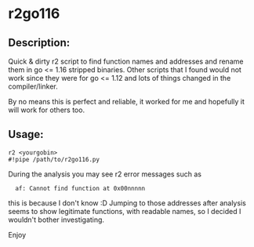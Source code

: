 # r2go116

## Description:
Quick & dirty r2 script to find function names and addresses and rename them in go <= 1.16 stripped binaries.
Other scripts that I found would not work since they were for go <= 1.12 and lots of things changed in the compiler/linker.

By no means this is perfect and reliable, it worked for me and hopefully it will work for others too.

## Usage:
```
r2 <yourgobin>
#!pipe /path/to/r2go116.py
```

During the analysis you may see r2 error messages such as
```
  af: Cannot find function at 0x00nnnnn
```
this is because I don't know :D Jumping to those addresses after analysis seems to show legitimate functions, with readable names, so I decided I wouldn't bother investigating.

Enjoy
